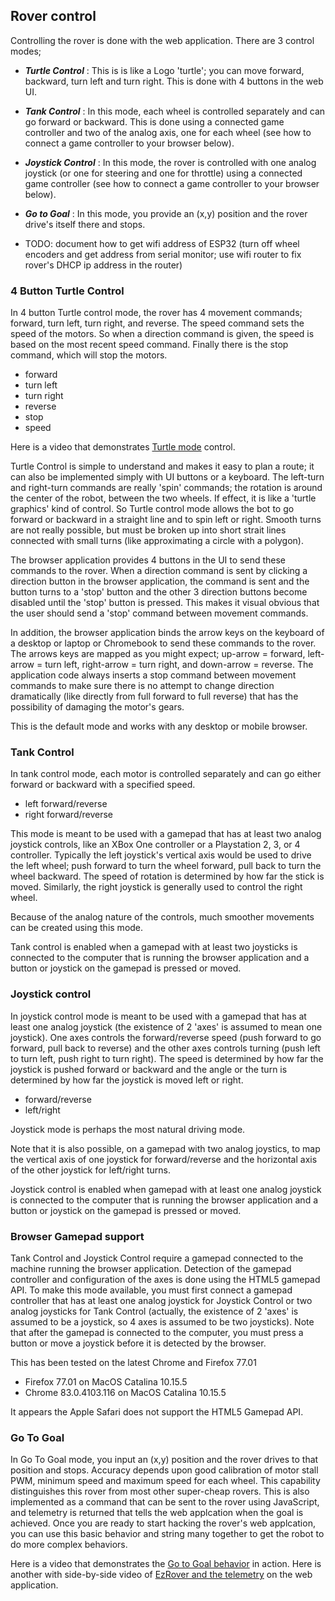 ## Rover control
Controlling the rover is done with the web application.  There are 3 control modes;
- ***Turtle Control*** : This is is like a Logo 'turtle'; you can move forward, backward, turn left and turn right.  This is done with 4 buttons in the web UI.
- ***Tank Control*** : In this mode, each wheel is controlled separately and can go forward or backward.  This is done using a connected game controller and two of the analog axis, one for each wheel (see how to connect a game controller to your browser below).
- ***Joystick Control*** : In this mode, the rover is controlled with one analog joystick (or one for steering and one for throttle) using a connected game controller (see how to connect a game controller to your browser below). 
- ***Go to Goal*** : In this mode, you provide an (x,y) position and the rover drive's itself there and stops.

- TODO: document how to get wifi address of ESP32 (turn off wheel encoders and get address from serial monitor; use wifi router to fix rover's DHCP ip address in the router)

### 4 Button Turtle Control 
In 4 button Turtle control mode, the rover has 4 movement commands; forward, turn left, turn right, and reverse.  The speed command sets the speed of the motors.  So when a direction command is given, the speed is based on the most recent speed command.  Finally there is the stop command, which will stop the motors.  
- forward
- turn left
- turn right
- reverse
- stop
- speed

Here is a video that demonstrates [Turtle mode](https://youtu.be/yN2ya2mlBNU) control.

Turtle Control is simple to understand and makes it easy to plan a route; it can also be implemented simply with UI buttons or a keyboard.  The left-turn and right-turn commands are really 'spin' commands; the rotation is around the center of the robot, between the two wheels.  If effect, it is like a 'turtle graphics' kind of control.  So Turtle control mode allows the bot to go forward or backward in a straight line and to spin left or right.  Smooth turns are not really possible, but must be broken up into short strait lines connected with small turns (like approximating a circle with a polygon).

The browser application provides 4 buttons in the UI to send these commands to the rover.  When a direction command is sent by clicking a direction button in the browser application, the command is sent and the button turns to a 'stop' button and the other 3 direction buttons become disabled until the 'stop' button is pressed.  This makes it visual obvious that the user should send a 'stop' command between movement commands.

In addition, the browser application binds the arrow keys on the keyboard of a desktop or laptop or Chromebook to send these commands to the rover.  The arrows keys are mapped as you might expect; up-arrow = forward, left-arrow = turn left, right-arrow = turn right, and down-arrow = reverse.  The application code always inserts a stop command between movement commands to make sure there is no attempt to change direction dramatically (like directly from full forward to full reverse) that has the possibility of damaging the motor's gears.

This is the default mode and works with any desktop or mobile browser.


### Tank Control
In tank control mode, each motor is controlled separately and can go either forward or backward with a specified speed.
- left forward/reverse
- right forward/reverse

This mode is meant to be used with a gamepad that has at least two analog joystick controls, like an XBox One controller or a Playstation 2, 3, or 4 controller.  Typically the left joystick's vertical axis would be used to drive the left wheel; push forward to turn the wheel forward, pull back to turn the wheel backward.  The speed of rotation is determined by how far the stick is moved.  Similarly, the right joystick is generally used to control the right wheel.

Because of the analog nature of the controls, much smoother movements can be created using this mode.

Tank control is enabled when a gamepad with at least two joysticks is connected to the computer that is running the browser application and a button or joystick on the gamepad is pressed or moved.


### Joystick control
In joystick control mode is meant to be used with a gamepad that has at least one analog joystick (the existence of 2 'axes' is assumed to mean one joystick).  One axes controls the forward/reverse speed (push forward to go forward, pull back to reverse) and the other axes controls turning (push left to turn left, push right to turn right).  The speed is determined by how far the joystick is pushed forward or backward and the angle or the turn is determined by how far the joystick is moved left or right.
- forward/reverse
- left/right

Joystick mode is perhaps the most natural driving mode.  

Note that it is also possible, on a gamepad with two analog joystics, to map the vertical axis of one joystick for forward/reverse and the horizontal axis of the other joystick for left/right turns.

Joystick control is enabled when gamepad with at least one analog joystick is connected to the computer that is running the browser application and a button or joystick on the gamepad is pressed or moved.


### Browser Gamepad support
Tank Control and Joystick Control require a gamepad connected to the machine running the browser application. Detection of the gamepad controller and configuration of the axes is done using the HTML5 gamepad API.  To make this mode available, you must first connect a gamepad controller that has at least one analog joystick for Joystick Control or two analog joysticks for Tank Control (actually, the existence of 2 'axes' is assumed to be a joystick, so 4 axes is assumed to be two joysticks).  Note that after the gamepad is connected to the computer, you must press a button or move a joystick before it is detected by the browser.

This has been tested on the latest Chrome and Firefox 77.01
- Firefox 77.01 on MacOS Catalina 10.15.5
- Chrome 83.0.4103.116 on MacOS Catalina 10.15.5

It appears the Apple Safari does not support the HTML5 Gamepad API.

### Go To Goal
In Go To Goal mode, you input an (x,y) position and the rover drives to that position and stops.  Accuracy depends upon good calibration of motor stall PWM, minimum speed and maximum speed for each wheel.  This capability distinguishes this rover from most other super-cheap rovers.  This is also implemented as a command that can be sent to the rover using JavaScript, and telemetry is returned that tells the web applcation when the goal is achieved.  Once you are ready to start hacking the rover's web applcation, you can use this basic behavior and string many together to get the robot to do more complex behaviors.

Here is a video that demonstrates the [Go to Goal behavior](https://youtu.be/_eKCqswX5D0) in action.  Here is another with side-by-side video of [EzRover and the telemetry](https://youtu.be/TjE9ceNOTJE) on the web application.